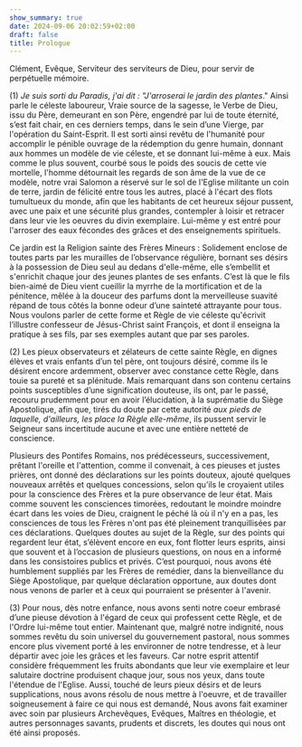 ```yaml
---
show_summary: true
date: 2024-09-06 20:02:59+02:00
draft: false
title: Prologue
---
```





Clément, Evêque, Serviteur des serviteurs de Dieu, pour servir de perpétuelle mémoire.

(1) *Je suis sorti du Paradis, j'ai dit : "J'arroserai le jardin des plantes*." Ainsi parle le céleste laboureur, Vraie source de la sagesse, le Verbe de Dieu, issu du Père, demeurant en son Père, engendré par lui de toute éternité, s’est fait chair, en ces derniers temps, dans le sein d’une Vierge, par l'opération du Saint-Esprit. Il est sorti ainsi revêtu de l'humanité pour accomplir le pénible ouvrage de la rédemption du genre humain, donnant aux hommes un modèle de vie céleste, et se donnant lui-même à eux. Mais comme le plus souvent, courbé sous le poids des soucis de cette vie mortelle, l'homme détournait les regards de son âme de la vue de ce modèle, notre vrai Salomon a réservé sur le sol de l'Eglise militante un coin de terre, jardin de félicité entre tous les autres, placé à l'écart des flots tumultueux du monde, afin que les habitants de cet heureux séjour pussent, avec une paix et une sécurité plus grandes, contempler à loisir et retracer dans leur vie les oeuvres du divin exemplaire. Lui-même y est entré pour l'arroser des eaux fécondes des grâces et des enseignements spirituels.

Ce jardin est la Religion sainte des Frères Mineurs : Solidement enclose de toutes parts par les murailles de l’observance régulière, bornant ses désirs à la possession de Dieu seul au dedans d'elle-même, elle s’embellit et s'enrichit chaque jour des jeunes plantes de ses enfants. C’est là que le fils bien-aimé de Dieu vient cueillir la myrrhe de la mortification et de la pénitence, mêlée à la douceur des parfums dont la merveilleuse suavité répand de tous côtés la bonne odeur d’une sainteté attrayante pour tous. Nous voulons parler de cette forme et Règle de vie céleste qu'écrivit l’illustre confesseur de Jésus-Christ saint François, et dont il enseigna la pratique à ses fils, par ses exemples autant que par ses paroles.

(2) Les pieux observateurs et zélateurs de cette sainte Règle, en dignes élèves et vrais enfants d’un tel père, ont toujours désiré, comme ils le désirent encore ardemment, observer avec constance cette Règle, dans touie sa pureté et sa plénitude. Mais remarquant dans son contenu certains points susceptibles d’une signification douteuse, ils ont, par le passé, recouru prudemment pour en avoir l’élucidation, à la suprématie du Siège Apostolique, afin que, tirés du doute par cette autorité *aux pieds de laquelle, d'ailleurs, les place la Règle elle-même*, ils pussent servir le Seigneur sans incertitude aucune et avec une entière netteté de conscience. 

Plusieurs des Pontifes Romains, nos prédécesseurs, successivement, prêtant l'oreille et l'attention, comme il convenait, à ces pieuses et justes prières, ont donné des déclarations sur les points douteux, ajouté quelques nouveaux arrêtés et quelques concessions, selon qu’ils le croyaient utiles pour la conscience des Frères et la pure observance de leur état. Mais comme souvent les consciences timorées, redoutant le moindre moindre écart dans les voies de Dieu, craignent le péché là où il n'y en a pas, les consciences de tous les Frères n'ont pas été pleinement tranquillisées par ces déclarations. Quelques doutes au sujet de la Règle, sur des points qui regardent leur état, s’élèvent encore en eux, font flotter leurs esprits, ainsi que souvent et à l’occasion de plusieurs questions, on nous en a informé dans les consistoires publics et privés. C’est pourquoi, nous avons été humblement suppliés par les Frères de remédier, dans la bienveillance du Siège Apostolique, par quelque déclaration opportune, aux doutes dont nous venons de parler et à ceux qui pourraient se présenter à l'avenir.

(3) Pour nous, dès notre enfance, nous avons senti notre coeur embrasé d’une pieuse dévotion à l'égard de ceux qui professent cette Règle, et de l'Ordre lui-même tout entier. Maintenant que, malgré notre indignité, nous sommes revêtu du soin universel du gouvernement pastoral, nous sommes encore plus vivement porté à les environner de notre tendresse, et à leur départir avec joie les grâces et les faveurs. Car notre esprit attentif considère fréquemment les fruits abondants que leur vie exemplaire et leur salutaire doctrine produisent chaque jour, sous nos yeux, dans toute l'étendue de l'Eglise. Aussi, touché de leurs pieux désirs et de leurs supplications, nous avons résolu de nous mettre à l'oeuvre, et de travailler soigneusement à faire ce qui nous est demandé, Nous avons fait examiner avec soin par plusieurs Archevêques, Evêques, Maîtres en théologie, et autres personnages savants, prudents et discrets, les doutes qui nous ont été ainsi proposés.

